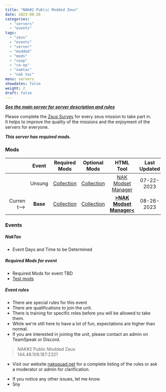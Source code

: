 ```yaml
---
title: "NAK#2 Public Modded Zeus"
date: 2023-08-26
categories:
  - "servers"
  - "events"
tags:
  - "zeus"
  - "events"
  - "server"
  - "modded"
  - "mods"
  - "coop"
  - "co-op"
  - "naktac"
  - "nak tac"
menu: servers
showdates: false
weight: 2
draft: false
---
```

[***See the main server for server description and rules***](https://www.naksquad.net/servers/ourservers/)
<!-- more -->
Please complete the [Zeus Survey](https://forms.gle/aHSDdsxMVZQkLcaZ7) for every zeus mission to take part in. \
It helps to improve the quality of the missions and the enjoyment of the servers for everyone.

***This server has required mods.***
<!-- Table Generator https://www.tablesgenerator.com/markdown_tables -->
<!-- Table data importer https://anywaydata.com/app# -->
### Mods
|| **Event** | **Required Mods** | **Optional Mods** | **HTML Tool** | **Last Updated** |
|---:|:---:|:---:|:---:|:---:|:---:|
|| Unsung | [Collection](https://steamcommunity.com/sharedfiles/filedetails/?id=3006511687) | [Collection](https://steamcommunity.com/sharedfiles/filedetails/?id=3006516384) | [NAK Modset Manager](https://dell-wsl.rove-minor.ts.net/?nak2_basic=3006511687,3006516384*) | 07-22-2023 |
| Current--> | **Base** | [Collection](https://steamcommunity.com/sharedfiles/filedetails/?id=3026334460) | [Collection](https://steamcommunity.com/sharedfiles/filedetails/?edit=true&id=3006516384) | [**>NAK Modset Manager<**](https://dell-wsl.rove-minor.ts.net/?nak2_unsung=3026334460,3006516384*) | 08-26-2023 |

### Events

##### NakTac
- Event Days and Time to be Determined

##### Required Mods for event
- Required Mods for event TBD
- [Test mods](/PRESETS/Nak_Tac_Req.html)

##### Event rules

- There are special rules for this event
- There are qualifications to join the unit.
- There is training for specific roles before you will be allowed to take them.
- While we're still here to have a lot of fun, expectations are higher than normal.
- If you are interested in joining the unit, please contact an admin on TeamSpeak or Discord.

> NAK#2 Public Modded Zeus \
144.48.106.187:2321

- Visit our website [naksquad.net](https://naksquad.net) for a complete listing of the rules or ask a moderator or admin for clarification.
<!--
---
- To download a mod preset [HTML] file, hold down ALT while clicking on the [HTML] link.
- Start ArmA3 Launcher
- click <i>Mods</i>
- Click <i>Unload All</i>
- Select <i>Presets</i> in upper right
- Click <i>Import</i> at the bottom
- Find the html file you downloaded from here
---
-->
- If you notice any other issues, let me know.
- Sny